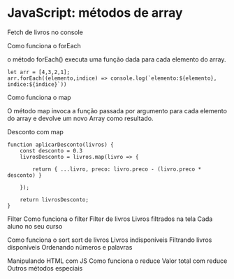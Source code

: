 # JavaScript: métodos de array

Fetch de livros no console

Como funciona o forEach

o método forEach() executa uma função dada para cada elemento do array.

```
let arr = [4,3,2,1];
arr.forEach((elemento,indice) => console.log(`elemento:${elemento}, indice:${indice}`))

```

Como funciona o map

O método map invoca a função passada por argumento para cada elemento do array e devolve um novo Array como resultado.

Desconto com map

```
function aplicarDesconto(livros) {
    const desconto = 0.3
    livrosDesconto = livros.map(livro => {

        return { ...livro, preco: livro.preco - (livro.preco * desconto) }

    });

    return livrosDesconto;
}

```

Filter
Como funciona o filter
Filter de livros
Livros filtrados na tela
Cada aluno no seu curso

Como funciona o sort
sort de livros
Livros indisponíveis
Filtrando livros disponíveis
Ordenando números e palavras

Manipulando HTML com JS
Como funciona o reduce
Valor total com reduce
Outros métodos especiais

